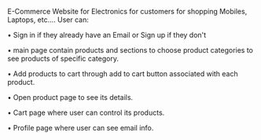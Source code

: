 E-Commerce Website for Electronics for customers for shopping Mobiles, Laptops, etc.…
User can:

•	Sign in if they already have an Email or Sign up if they don't 

•	main page contain products and sections to choose product categories to see products of specific category.

•	Add products to cart through add to cart button associated with each product.

•	Open product page to see its details.

•	Cart page where user can control its products.

•	Profile page where user can see email info.
